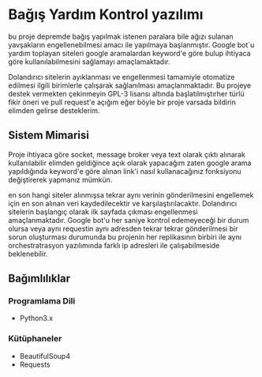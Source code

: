# Bağış Yardım Kontrol yazılımı

bu proje depremde bağış yapılmak istenen paralara bile ağızı sulanan yavşakların engellenebilmesi amacı ile yapılmaya başlanmıştır. Google bot`u yardım toplayan siteleri google aramalardan keyword'e göre bulup ihtiyaca göre kullanılabilmesini sağlamayı amaçlamaktadır.

Dolandırıcı sitelerin ayıklanması ve engellenmesi tamamiyle otomatize edilmesi ilgili birimlerle çalışarak sağlanılması amaçlanmaktadır. Bu projeye destek vermekten çekinmeyin GPL-3 lisansı altında başlatılmıştırher türlü fikir öneri ve pull request'e açığım eğer böyle bir proje varsada bildirin elimden gelirse desteklerim.

## Sistem Mimarisi

Proje ihtiyaca göre socket, message broker veya text olarak çıktı alınarak kullanılabilir elimden geldiğince açık olarak yapacağım zaten google arama yapıldığında keyword'e göre alınan link'i nasıl kullanacağınız fonksiyonu değiştirerek yapmanız mümkün.

en son hangi siteler alınmışsa tekrar aynı verinin gönderilmesini engellemek için en son alınan veri kaydedilecektir ve karşılaştırılacaktır. Dolandırıcı sitelerin başlangıç olarak ilk sayfada çıkması engellenmesi amaçlanmaktadır. Google bot'u her saniye kontrol edemeyeceği bir durum olursa veya aynı requestin aynı adresden tekrar tekrar gönderilmesi bir sorun oluşturması durumunda bu projenin her replikasının birbiri ile aynı orchestratrasyon yazılımında farklı ip adresleri ile çalışabilmeside beklenebilir.

## Bağımlılıklar

### Programlama Dili

 - Python3.x

### Kütüphaneler

 - BeautifulSoup4
 - Requests


